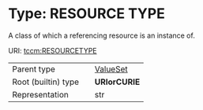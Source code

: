 
# Type: RESOURCE TYPE


A class of which a referencing resource is an instance of.

URI: [tccm:RESOURCETYPE](https://hotecosystem.org/tccm/RESOURCETYPE)

|  |  |  |
| --- | --- | --- |
| Parent type | | [ValueSet](types/ValueSet.md) |
| Root (builtin) type | | **URIorCURIE** |
| Representation | | str |
